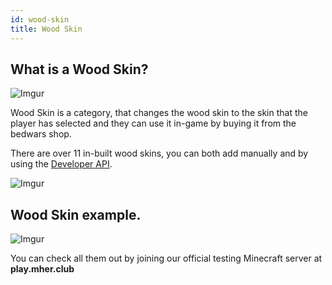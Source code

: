```yaml
---
id: wood-skin
title: Wood Skin
---
```


## What is a Wood Skin?

![Imgur](https://imgur.com/GQcboVX.png)

Wood Skin is a category, that changes the wood skin to the skin that the player has selected and they can use it in-game by buying it from the bedwars shop.

There are over 11 in-built wood skins, you can both add manually and by using the [Developer API](/cosmetics/developer-api/getting-started).

![Imgur](https://imgur.com/KjLHKJv.png)

## Wood Skin example.

![Imgur](https://imgur.com/aRkfIMM.gif)<br/>

You can check all them out by joining our official testing Minecraft server at **play.mher.club** 
